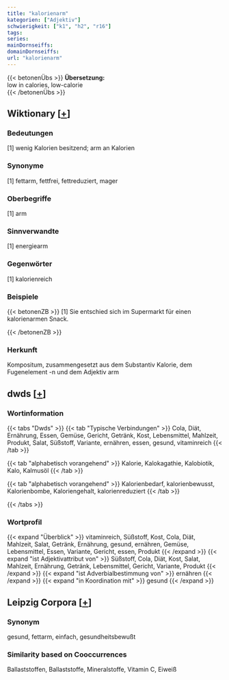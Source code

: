 ```yaml
---
title: "kalorienarm"
kategorien: ["Adjektiv"]
schwierigkeit: ["k1", "h2", "r16"]
tags:
series:
mainDornseiffs:
domainDornseiffs:
url: "kalorienarm"
---
```


{{< betonenÜbs >}}
**Übersetzung:**  
low in calories, low-calorie  
{{< /betonenÜbs >}}

## Wiktionary [[+](https://de.wiktionary.org/wiki/kalorienarm)]

### Bedeutungen
[1] wenig Kalorien besitzend; arm an Kalorien  

### Synonyme
[1] fettarm, fettfrei, fettreduziert, mager  

### Oberbegriffe
[1] arm  

### Sinnverwandte
[1] energiearm  

### Gegenwörter
[1] kalorienreich  

### Beispiele
{{< betonenZB >}}
[1] Sie entschied sich im Supermarkt für einen kalorienarmen Snack.  

{{< /betonenZB >}}
### Herkunft
Kompositum, zusammengesetzt aus dem Substantiv Kalorie, dem Fugenelement -n und dem Adjektiv arm  



## dwds [[+](https://www.dwds.de/wb/kalorienarm)]

### Wortinformation
{{< tabs "Dwds" >}}
{{< tab "Typische Verbindungen" >}}
Cola, Diät, Ernährung, Essen, Gemüse, Gericht, Getränk, Kost, Lebensmittel, Mahlzeit, Produkt, Salat, Süßstoff, Variante, ernähren, essen, gesund, vitaminreich
{{< /tab >}}

{{< tab "alphabetisch vorangehend" >}}
Kalorie, Kalokagathie, Kalobiotik, Kalo, Kalmusöl
{{< /tab >}}

{{< tab "alphabetisch vorangehend" >}}
Kalorienbedarf, kalorienbewusst, Kalorienbombe, Kaloriengehalt, kalorienreduziert
{{< /tab >}}

{{< /tabs >}}

### Wortprofil
{{< expand "Überblick" >}} vitaminreich, Süßstoff, Kost, Cola, Diät, Mahlzeit, Salat, Getränk, Ernährung, gesund, ernähren, Gemüse, Lebensmittel, Essen, Variante, Gericht, essen, Produkt {{< /expand >}}
{{< expand "ist Adjektivattribut von" >}} Süßstoff, Cola, Diät, Kost, Salat, Mahlzeit, Ernährung, Getränk, Lebensmittel, Gericht, Variante, Produkt {{< /expand >}}
{{< expand "ist Adverbialbestimmung von" >}} ernähren {{< /expand >}}
{{< expand "in Koordination mit" >}} gesund {{< /expand >}}

## Leipzig Corpora [[+](https://corpora.uni-leipzig.de/en/res?word=kalorienarm&corpusId=deu_newscrawl-public_2018)]


### Synonym
gesund, fettarm, einfach, gesundheitsbewußt


### Similarity based on Cooccurrences
Ballaststoffen, Ballaststoffe, Mineralstoffe, Vitamin C, Eiweiß

